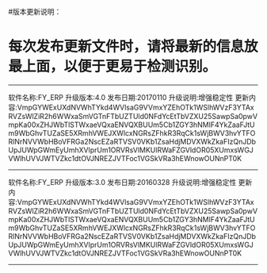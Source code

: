 
#版本更新说明：

#	每次发布更新文件时，请将最新的信息放最上面，以便于更易于检测识别。
	

------------------------------------------------

软件名称:FY_ERP
升级版本:4.0
发布日期:20170110
升级说明:增强稳定性
更新内容:VmpGYWExUXdNVWhTYkd4WVlsaG9VVmxYZEhOTk1WSlhWVzF3YTAxRVZsWlZiR2h6WWxaSmVGTnFTbUZTUld0NFdYcEtTbVZXU25SawpSa0pwVmpKa00xZHJWbTlSTWxaeVQxaENVQXBUUm5Cb1ZGY3hNMlF4YkZaaFJtUm9WbGhvTUZaSE5XRmhVWEJXWlcxNGRsZFhkR3RqCk1sWjBWV3hvYTFORlNrNVVWbHBoVFRGa2NscEZaRTVSV0VKb1ZsaHdjMDVXWkZkaFIzQnJDbUpJUWpGWmEyUmhXVlprUm1ORVRsVlMKUlRWaFZGVldOR05XUmxsWGJVWlhUVVJWTVZkc1dtOVJNREZJVTFoc1VGSkVRa3hEWnowOUNnPT0K

------------------------------------------------

软件名称:FY_ERP
升级版本:3.0
发布日期:20160328
升级说明:增强稳定性
更新内容:VmpGYWExUXdNVWhTYkd4WVlsaG9VVmxYZEhOTk1WSlhWVzF3YTAxRVZsWlZiR2h6WWxaSmVGTnFTbUZTUld0NFdYcEtTbVZXU25SawpSa0pwVmpKa00xZHJWbTlSTWxaeVQxaENVQXBUUm5Cb1ZGY3hNMlF4YkZaaFJtUm9WbGhvTUZaSE5XRmhVWEJXWlcxNGRsZFhkR3RqCk1sWjBWV3hvYTFORlNrNVVWbHBoVFRGa2NscEZaRTVSV0VKb1ZsaHdjMDVXWkZkaFIzQnJDbUpJUWpGWmEyUmhXVlprUm1ORVRsVlMKUlRWaFZGVldOR05XUmxsWGJVWlhUVVJWTVZkc1dtOVJNREZJVTFoc1VGSkVRa3hEWnowOUNnPT0K

------------------------------------------------

